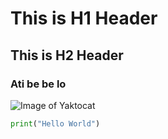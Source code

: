# This is H1 Header
## This is H2 Header
### Ati be be lo
![Image of Yaktocat](https://octodex.github.com/images/yaktocat.png)
```Python
print("Hello World")
```
